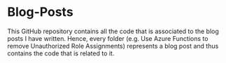 # Blog-Posts

This GitHub repository contains all the code that is associated to the blog posts I have written. Hence, every folder (e.g. Use Azure Functions to remove Unauthorized Role Assignments) represents a blog post and thus contains the code that is related to it.

